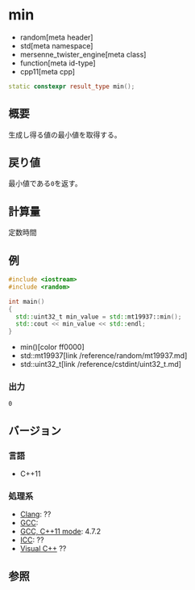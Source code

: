# min
* random[meta header]
* std[meta namespace]
* mersenne_twister_engine[meta class]
* function[meta id-type]
* cpp11[meta cpp]

```cpp
static constexpr result_type min();
```

## 概要
生成し得る値の最小値を取得する。


## 戻り値
最小値である`0`を返す。


## 計算量
定数時間


## 例
```cpp example
#include <iostream>
#include <random>

int main()
{
  std::uint32_t min_value = std::mt19937::min();
  std::cout << min_value << std::endl;
}
```
* min()[color ff0000]
* std::mt19937[link /reference/random/mt19937.md]
* std::uint32_t[link /reference/cstdint/uint32_t.md]

### 出力
```
0
```

## バージョン
### 言語
- C++11

### 処理系
- [Clang](/implementation.md#clang): ??
- [GCC](/implementation.md#gcc): 
- [GCC, C++11 mode](/implementation.md#gcc): 4.7.2
- [ICC](/implementation.md#icc): ??
- [Visual C++](/implementation.md#visual_cpp) ??


## 参照



